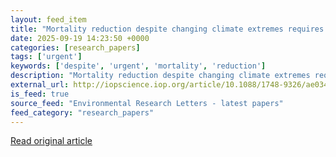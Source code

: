```yaml
---
layout: feed_item
title: "Mortality reduction despite changing climate extremes requires better understanding of human behavioral response to warnings"
date: 2025-09-19 14:23:50 +0000
categories: [research_papers]
tags: ['urgent']
keywords: ['despite', 'urgent', 'mortality', 'reduction']
description: "Mortality reduction despite changing climate extremes requires better understanding of human behavioral response to warnings"
external_url: http://iopscience.iop.org/article/10.1088/1748-9326/ae034f
is_feed: true
source_feed: "Environmental Research Letters - latest papers"
feed_category: "research_papers"
---
```




[Read original article](http://iopscience.iop.org/article/10.1088/1748-9326/ae034f)
